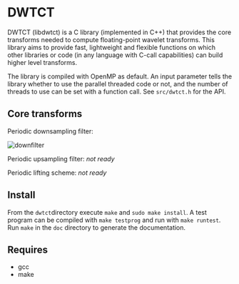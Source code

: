 # DWTCT

DWTCT (libdwtct) is a C library (implemented in C++) that provides the core transforms needed to compute floating-point wavelet transforms. This library aims to provide fast, lightweight and flexible functions on which other libraries or code (in any language with C-call capabilities) can build higher level transforms.

The library is compiled with OpenMP as default. An input parameter tells the library whether to use the parallel threaded code or not, and the number of threads to use can be set with a function call. See `src/dwtct.h` for the API.


## Core transforms

Periodic downsampling filter:

![downfilter](http://gummif.github.io/dwtct/filter_down.png)

Periodic upsampling filter:
*not ready*

Periodic lifting scheme:
*not ready*


## Install

From the `dwtct`directory execute `make` and `sudo make install`. A test program can be compiled with `make testprog` and run with `make runtest`. Run `make` in the `doc` directory to generate the documentation.


## Requires

* gcc
* make

